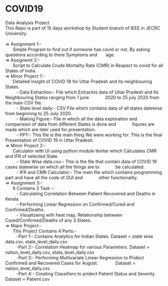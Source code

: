 # COVID19
Data Analysis Project<br>
This Repo is part of 15 days workshop by Student branch of IEEE in JECRC University.
<br><br>
=> Assignment 1:-<br>
&nbsp;&nbsp;&nbsp;&nbsp;&nbsp;&nbsp;Simple Program to find out if someone has covid or not. By asking questions according to there Symptoms and &nbsp;&nbsp;&nbsp;&nbsp;&nbsp;&nbsp;age.
<br>
=> Assignemt 2:-<br>
&nbsp;&nbsp;&nbsp;&nbsp;&nbsp;&nbsp;Script to Calculate Crude Mortality Rate (CMR) in Respect to covid for all States of India.<br>
=> Minor Project 1:-<br>
&nbsp;&nbsp;&nbsp;&nbsp;&nbsp;&nbsp;Detailed insight of COVID 19 for Uttar Pradesh and its neighbouring States.<br>
&nbsp;&nbsp;&nbsp;&nbsp;&nbsp;&nbsp;&nbsp;&nbsp;&nbsp;- Data Extraction:- File which Extrackts data of Uttar Pradesh and Its Neighbouring States ranging from 1 june &nbsp;&nbsp;&nbsp;&nbsp;&nbsp;&nbsp;&nbsp;&nbsp;&nbsp;&nbsp;&nbsp;&nbsp;2020 to 25 july 2020 from the main CSV file.<br>
&nbsp;&nbsp;&nbsp;&nbsp;&nbsp;&nbsp;&nbsp;&nbsp;&nbsp;- State level daily:- CSV File which contains data of all states datewise from beginning to 25 July 2020. <br>
&nbsp;&nbsp;&nbsp;&nbsp;&nbsp;&nbsp;&nbsp;&nbsp;&nbsp;- Making Figure:- File in which all the data exploration and comparision of data from different States is done and &nbsp;&nbsp;&nbsp;&nbsp;&nbsp;&nbsp;&nbsp;&nbsp;&nbsp;&nbsp;&nbsp;&nbsp;fiqures are made which are later used for presentation.<br>
&nbsp;&nbsp;&nbsp;&nbsp;&nbsp;&nbsp;&nbsp;&nbsp;&nbsp;- PPT:- This file is the main thing We were working for. This is the final Presentation of COVID 19 in Uttar Pradesh.<br>
=> Minor Project 2:-<br>
&nbsp;&nbsp;&nbsp;&nbsp;&nbsp;&nbsp;Calculator with UI using python module tkinter which Calculates CMR and IFR of selected State.<br>
&nbsp;&nbsp;&nbsp;&nbsp;&nbsp;&nbsp;&nbsp;&nbsp;&nbsp;- State Wise data.csv:- This is the file that contain data of COVID 19 cases statewise on which all the things are to &nbsp;&nbsp;&nbsp;&nbsp;&nbsp;&nbsp;&nbsp;&nbsp;&nbsp;&nbsp;&nbsp;&nbsp;be calculated.<br>
&nbsp;&nbsp;&nbsp;&nbsp;&nbsp;&nbsp;&nbsp;&nbsp;&nbsp;- IFR and CMR Calculator:- The main file which contains programming part and have all the code of GUI and &nbsp;&nbsp;&nbsp;&nbsp;&nbsp;&nbsp;&nbsp;&nbsp;&nbsp;&nbsp;&nbsp;&nbsp;other functionality.<br>
=> Assignment 3:-<br>
&nbsp;&nbsp;&nbsp;&nbsp;&nbsp;&nbsp;It Contains 3 Task :-<br>
&nbsp;&nbsp;&nbsp;&nbsp;&nbsp;&nbsp;&nbsp;&nbsp;&nbsp;- Calculating Correlation Between Patient Recovered and Deaths in Kerala.<br>
&nbsp;&nbsp;&nbsp;&nbsp;&nbsp;&nbsp;&nbsp;&nbsp;&nbsp;- Performing Linear Regression on Confirmed/Cured and Confirmed/Deaths.<br>
&nbsp;&nbsp;&nbsp;&nbsp;&nbsp;&nbsp;&nbsp;&nbsp;&nbsp;- Visualizeing with heat map, Relationship between Cured/Confirmed/Deaths of any 3 States.<br>
=> Major Project:-<br>
&nbsp;&nbsp;&nbsp;&nbsp;&nbsp;&nbsp;This Project Contains 4 Parts:-<br>
&nbsp;&nbsp;&nbsp;&nbsp;&nbsp;&nbsp;&nbsp;&nbsp;&nbsp;-Part 1:- Contains Analytics for Indian States. Dataset = state wise data.csv, state_level_daily.csv<br>
&nbsp;&nbsp;&nbsp;&nbsp;&nbsp;&nbsp;&nbsp;&nbsp;&nbsp;-Part 2:- Correlation Heatmap for various Parameters. Dataset = nation_level_daily.csv, state_level_daily.csv<br>
&nbsp;&nbsp;&nbsp;&nbsp;&nbsp;&nbsp;&nbsp;&nbsp;&nbsp;-Part 3:- Performing Multivariate Linear Regression to Pridect Confirmed and Recovered Cases for August. &nbsp;&nbsp;&nbsp;&nbsp;&nbsp;&nbsp;&nbsp;&nbsp;&nbsp;&nbsp;&nbsp;&nbsp; Dataset = nation_level_daily.csv<br>
&nbsp;&nbsp;&nbsp;&nbsp;&nbsp;&nbsp;&nbsp;&nbsp;&nbsp;-Part 4:- Creating Classifiers to pridect Patient Status and Severity. Dataset = Patient.csv<br>
